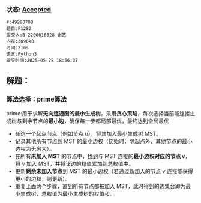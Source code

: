 ### 状态: [Accepted](http://dsbpython.openjudge.cn/dspythonbook/solution/49288708)
```
#:49288708
题目:P1282
提交人:B-2200016628-谢艺
内存:3696kB
时间:21ms
语言:Python3
提交时间:2025-05-28 18:56:37
```

## 解题：
### 算法选择：prime算法
prime:用于求解**无向连通图的最小生成树**，采用**贪心策略**，每次选择当前能连接生成树与剩余节点的**最小边**，确保每一步都局部最优，最终达到全局最优
-   任选一个起点节点（例如节点 u），将其加入最小生成树 MST。
- 记录其他所有节点到 MST 的最小边权（初始时，除起点外，其他节点的最小边权为无穷大）。
- 在所有**未加入 MST** 的节点中，找到与 MST 连接的**最小边权对应的节点 v**，将 v 加入 MST，并将该边的权值累加到总权值中。
- 更新**剩余未加入节点**到 MST 的最小边权（若通过新加入的节点 v 连接能获得更小的边权，则更新）。
- 重复上面两个步骤，直到所有节点都被加入 MST，此时得到的边集合即为最小生成树，总权值为最小生成树的权值和。